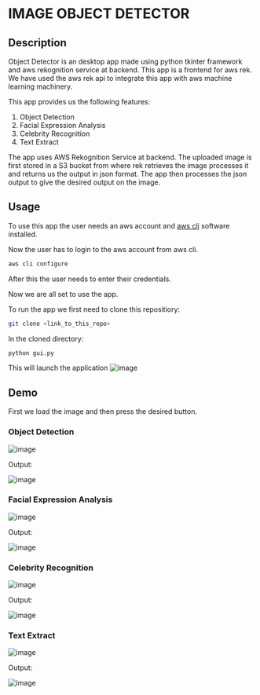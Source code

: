 # IMAGE OBJECT DETECTOR

## Description
Object Detector is an desktop app made using python tkinter framework and aws rekognition service at backend. This app is a frontend for aws rek. We have used the aws rek api to
integrate this app with aws machine learning machinery. 

This app provides us the following features:
1. Object Detection
2. Facial Expression Analysis
3. Celebrity Recognition
4. Text Extract

The app uses AWS Rekognition Service at backend. The uploaded image is first stored in a S3 bucket from where rek retrieves the image processes it and returns us the output in json format. The app then processes the json output to give the desired output on the image. 

## Usage
To use this app the user needs an aws account and [aws cli](https://docs.aws.amazon.com/cli/latest/userguide/install-cliv2.html) software installed. 

Now the user has to login to the aws account from aws cli.
```bash
aws cli configure
```
After this the user needs to enter their credentials. 

Now we are all set to use the app.

To run the app we first need to clone this repositiory:
```bash
git clone <link_to_this_repo>
```
In the cloned directory:
```bash
python gui.py
```

This will launch the application 
![image](https://user-images.githubusercontent.com/59885389/116109267-41126680-a6d2-11eb-8d0d-fc88ebe65132.png)

## Demo
First we load the image and then press the desired button.
### Object Detection 
![image](https://user-images.githubusercontent.com/59885389/116110621-7ff4ec00-a6d3-11eb-8316-100094ca0d59.png)

Output:

![image](https://user-images.githubusercontent.com/59885389/116110999-d82bee00-a6d3-11eb-83f3-784094af4a51.png)


### Facial Expression Analysis
![image](https://user-images.githubusercontent.com/59885389/116111329-2b9e3c00-a6d4-11eb-9897-c332d4f7eeae.png)

Output:

![image](https://user-images.githubusercontent.com/59885389/116111435-453f8380-a6d4-11eb-98bb-01598e6fc85d.png)

### Celebrity Recognition
![image](https://user-images.githubusercontent.com/59885389/116111580-6a33f680-a6d4-11eb-9582-1c4189e3b8b3.png)

Output:

![image](https://user-images.githubusercontent.com/59885389/116111705-8899f200-a6d4-11eb-9533-e4b15d70cec3.png)

### Text Extract
![image](https://user-images.githubusercontent.com/59885389/116112003-c860d980-a6d4-11eb-9973-ac0954cb6f81.png)

Output:

![image](https://user-images.githubusercontent.com/59885389/116112066-d7e02280-a6d4-11eb-936d-d48b0bfb6a9b.png)





